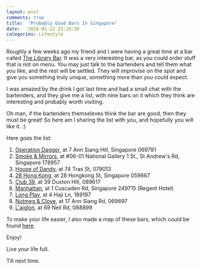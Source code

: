 ```yaml
---
layout: post
comments: true
title:  "Probably Good Bars In Singapore"
date:   2016-01-22 23:24:36
categories: Lifestyle
---
```


Roughly a few weeks ago my friend and I were having a great time at a bar called [The Library Bar](https://www.facebook.com/pages/The-Library-Bar/132006160198927). It was a very interesting bar, as you could order stuff that is not on menu. You may just talk to the bartenders and tell them what you like, and the rest will be settled. They will improvise on the spot and give you something truly unique, something more than you could expect.

I was amazed by the drink I got last time and had a small chat with the bartenders, and they give me a list, with nine bars on it which they think are interesting and probably worth visiting. 

Oh man, if the bartenders themseleves think the bar are good, then they must be great! So here am I sharing the list with you, and hopefully you will like it. :)

Here goes the list:

1. [Operation Dagger](https://www.facebook.com/operationdagger/), at 7 Ann Siang Hill, Singapore 069791
2. [Smoke & Mirrors](http://www.smokeandmirrors.com.sg/), at #06-01 National Gallery 1 St., St Andrew's Rd, Singapore 178957
3. [House of Dandy](https://www.facebook.com/houseofdandy), at 74 Tras St, 079013
4. [28 Hong Kong](http://www.yelp.com.sg/biz/28-hong-kong-street-singapore), at 28 Hongkong St, Singapore 059667
5. [Club 39](http://www.theclub39.com/), at 39 Duxton Hill, 089617
6. [Manhattan](https://www.facebook.com/manhattansg), at 1 Cuscaden Rd, Singapore 249715 (Regent Hotel)
7. [Long Play](https://www.facebook.com/LongPlaySG/), at 4 Haji Ln, 189197
8. [Nutmeg & Clove](https://www.facebook.com/nutmegandclove/), at 17 Ann Siang Rd, 069697
9. [L'aiglon](https://www.facebook.com/barlaiglon), at 69 Neil Rd, 088899

To make your life easier, I also made a map of these bars, which could be found [here](https://www.google.com/maps/d/edit?mid=zNlQ_hh5Y7J0.kdY8ncUlcRdM&usp=sharing).

Enjoy!

Live your life full.

Till next time.
